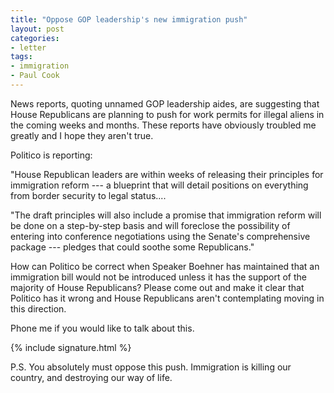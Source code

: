 ```yaml
---
title: "Oppose GOP leadership's new immigration push"
layout: post
categories:
- letter
tags:
- immigration
- Paul Cook
---
```


News reports, quoting unnamed GOP leadership aides, are suggesting that House Republicans are planning to push for work permits for illegal aliens in the coming weeks and months. These reports have obviously troubled me greatly and I hope they aren't true.

Politico is reporting:

"House Republican leaders are within weeks of releasing their principles for immigration reform --- a blueprint that will detail positions on everything from border security to legal status....

"The draft principles will also include a promise that immigration reform will be done on a step-by-step basis and will foreclose the possibility of entering into conference negotiations using the Senate's comprehensive package --- pledges that could soothe some Republicans."

How can Politico be correct when Speaker Boehner has maintained that an immigration bill would not be introduced unless it has the support of the majority of House Republicans? Please come out and make it clear that Politico has it wrong and House Republicans aren't contemplating moving in this direction.

Phone me if you would like to talk about this.

{% include signature.html %}

P.S. You absolutely must oppose this push. Immigration is killing our country, and destroying our way of life.